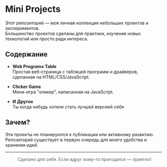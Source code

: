 # Mini Projects

Этот репозиторий — моя личная коллекция небольших проектов и экспериментов.  
Большинство проектов сделаны для практики, изучения новых технологий или просто ради интереса.

## Содержание

- **Web Programs Table**  
  Простая веб-страница с таблицей программ и драйверов, сделанная на HTML/CSS/JavaScript.

- **Clicker Game**  
  Мини-игра "кликер", написанная на JavaScript.

- **И Другое**  
    Ты когда нибудь хотели стать лучшей версией себя
  
## Зачем?

Эти проекты не планируются к публикации или активному развитию.  
Репозиторий существует в первую очередь для моего удобства и хранения идей.

---

> Сделано для себя. Если вдруг кому-то пригодится — приятно!
